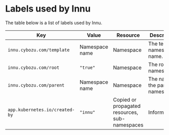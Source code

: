 # Labels used by Innu

The table below is a list of labels used by Innu.

| Key                            | Value          | Resource                                       | Description                       |
| ------------------------------ | -------------- | ---------------------------------------------- | --------------------------------- |
| `innu.cybozu.com/template`     | Namespace name | Namespace                                      | The template namespace name.      |
| `innu.cybozu.com/root`         | `"true"`       | Namespace                                      | The root namespace.               |
| `innu.cybozu.com/parent`       | Namespace name | Namespace                                      | The name of the parent namespace. |
| `app.kubernetes.io/created-by` | `"innu"`       | Copied or propagated resources, sub-namespaces | Informational                     |
